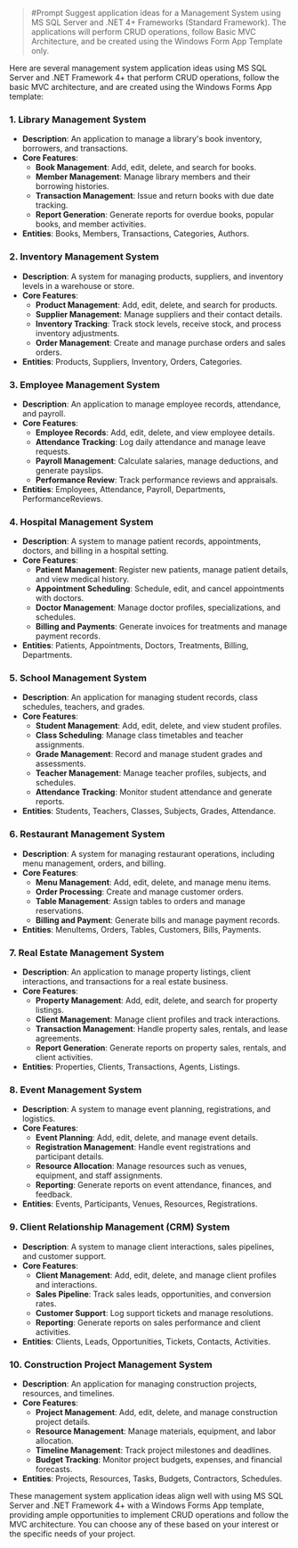 > #Prompt
> Suggest application ideas for a Management System using MS SQL Server and .NET 4+ Frameworks (Standard Framework). The applications will perform CRUD operations, follow Basic MVC Architecture, and be created using the Windows Form App Template only.

Here are several management system application ideas using MS SQL Server and .NET Framework 4+ that perform CRUD operations, follow the basic MVC architecture, and are created using the Windows Forms App template:

### 1. **Library Management System**
   - **Description**: An application to manage a library's book inventory, borrowers, and transactions.
   - **Core Features**:
     - **Book Management**: Add, edit, delete, and search for books.
     - **Member Management**: Manage library members and their borrowing histories.
     - **Transaction Management**: Issue and return books with due date tracking.
     - **Report Generation**: Generate reports for overdue books, popular books, and member activities.
   - **Entities**: Books, Members, Transactions, Categories, Authors.
   
### 2. **Inventory Management System**
   - **Description**: A system for managing products, suppliers, and inventory levels in a warehouse or store.
   - **Core Features**:
     - **Product Management**: Add, edit, delete, and search for products.
     - **Supplier Management**: Manage suppliers and their contact details.
     - **Inventory Tracking**: Track stock levels, receive stock, and process inventory adjustments.
     - **Order Management**: Create and manage purchase orders and sales orders.
   - **Entities**: Products, Suppliers, Inventory, Orders, Categories.
   
### 3. **Employee Management System**
   - **Description**: An application to manage employee records, attendance, and payroll.
   - **Core Features**:
     - **Employee Records**: Add, edit, delete, and view employee details.
     - **Attendance Tracking**: Log daily attendance and manage leave requests.
     - **Payroll Management**: Calculate salaries, manage deductions, and generate payslips.
     - **Performance Review**: Track performance reviews and appraisals.
   - **Entities**: Employees, Attendance, Payroll, Departments, PerformanceReviews.
   
### 4. **Hospital Management System**
   - **Description**: A system to manage patient records, appointments, doctors, and billing in a hospital setting.
   - **Core Features**:
     - **Patient Management**: Register new patients, manage patient details, and view medical history.
     - **Appointment Scheduling**: Schedule, edit, and cancel appointments with doctors.
     - **Doctor Management**: Manage doctor profiles, specializations, and schedules.
     - **Billing and Payments**: Generate invoices for treatments and manage payment records.
   - **Entities**: Patients, Appointments, Doctors, Treatments, Billing, Departments.
   
### 5. **School Management System**
   - **Description**: An application for managing student records, class schedules, teachers, and grades.
   - **Core Features**:
     - **Student Management**: Add, edit, delete, and view student profiles.
     - **Class Scheduling**: Manage class timetables and teacher assignments.
     - **Grade Management**: Record and manage student grades and assessments.
     - **Teacher Management**: Manage teacher profiles, subjects, and schedules.
     - **Attendance Tracking**: Monitor student attendance and generate reports.
   - **Entities**: Students, Teachers, Classes, Subjects, Grades, Attendance.
   
### 6. **Restaurant Management System**
   - **Description**: A system for managing restaurant operations, including menu management, orders, and billing.
   - **Core Features**:
     - **Menu Management**: Add, edit, delete, and manage menu items.
     - **Order Processing**: Create and manage customer orders.
     - **Table Management**: Assign tables to orders and manage reservations.
     - **Billing and Payment**: Generate bills and manage payment records.
   - **Entities**: MenuItems, Orders, Tables, Customers, Bills, Payments.
   
### 7. **Real Estate Management System**
   - **Description**: An application to manage property listings, client interactions, and transactions for a real estate business.
   - **Core Features**:
     - **Property Management**: Add, edit, delete, and search for property listings.
     - **Client Management**: Manage client profiles and track interactions.
     - **Transaction Management**: Handle property sales, rentals, and lease agreements.
     - **Report Generation**: Generate reports on property sales, rentals, and client activities.
   - **Entities**: Properties, Clients, Transactions, Agents, Listings.
   
### 8. **Event Management System**
   - **Description**: A system to manage event planning, registrations, and logistics.
   - **Core Features**:
     - **Event Planning**: Add, edit, delete, and manage event details.
     - **Registration Management**: Handle event registrations and participant details.
     - **Resource Allocation**: Manage resources such as venues, equipment, and staff assignments.
     - **Reporting**: Generate reports on event attendance, finances, and feedback.
   - **Entities**: Events, Participants, Venues, Resources, Registrations.
   
### 9. **Client Relationship Management (CRM) System**
   - **Description**: A system to manage client interactions, sales pipelines, and customer support.
   - **Core Features**:
     - **Client Management**: Add, edit, delete, and manage client profiles and interactions.
     - **Sales Pipeline**: Track sales leads, opportunities, and conversion rates.
     - **Customer Support**: Log support tickets and manage resolutions.
     - **Reporting**: Generate reports on sales performance and client activities.
   - **Entities**: Clients, Leads, Opportunities, Tickets, Contacts, Activities.
   
### 10. **Construction Project Management System**
   - **Description**: An application for managing construction projects, resources, and timelines.
   - **Core Features**:
     - **Project Management**: Add, edit, delete, and manage construction project details.
     - **Resource Management**: Manage materials, equipment, and labor allocation.
     - **Timeline Management**: Track project milestones and deadlines.
     - **Budget Tracking**: Monitor project budgets, expenses, and financial forecasts.
   - **Entities**: Projects, Resources, Tasks, Budgets, Contractors, Schedules.

These management system application ideas align well with using MS SQL Server and .NET Framework 4+ with a Windows Forms App template, providing ample opportunities to implement CRUD operations and follow the MVC architecture. You can choose any of these based on your interest or the specific needs of your project.
